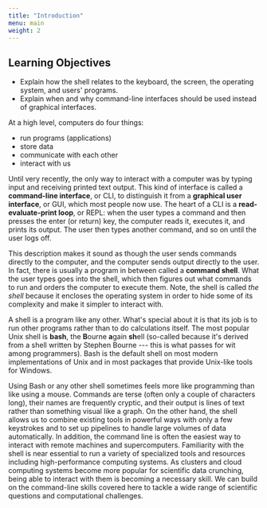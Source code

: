 ```yaml
---
title: "Introduction"
menu: main
weight: 2
---
```


## Learning Objectives

*   Explain how the shell relates to the keyboard, the screen, the operating system, and users' programs.
*   Explain when and why command-line interfaces should be used instead of graphical interfaces.

At a high level, computers do four things:

-   run programs (applications)
-   store data
-   communicate with each other
-   interact with us

Until very recently, the only way to interact with a computer was by typing input and receiving printed text output. This kind of interface is called a
**command-line interface**, or CLI, to distinguish it from a
**graphical user interface**, or GUI, which most people now use.
The heart of a CLI is a **read-evaluate-print loop**, or REPL:
when the user types a command and then presses the enter (or return) key,
the computer reads it, executes it,
and prints its output.
The user then types another command,
and so on until the user logs off.

This description makes it sound as though the user sends commands directly to the computer,
and the computer sends output directly to the user.
In fact,
there is usually a program in between called a
**command shell**.
What the user types goes into the shell,
which then figures out what commands to run and orders the computer to execute them. Note, the shell is called *the shell* because it encloses the operating system in order to hide some of its complexity and make it simpler to interact with.

A shell is a program like any other. What's special about it is that its job is to run other programs rather than to do calculations itself. The most popular Unix shell is **bash**,
the **B**ourne **a**gain **sh**ell (so-called because it's derived from a shell written by Stephen Bourne --- this is what passes for wit among programmers). Bash is the default shell on most modern implementations of Unix and in most packages that provide Unix-like tools for Windows.

Using Bash or any other shell sometimes feels more like programming than like using a mouse. Commands are terse (often only a couple of characters long), their names are frequently cryptic,
and their output is lines of text rather than something visual like a graph.
On the other hand, the shell allows us to combine existing tools in powerful ways with only a few keystrokes and to set up pipelines to handle large volumes of data automatically.
In addition, the command line is often the easiest way to interact with remote machines and supercomputers.
Familiarity with the shell is near essential to run a variety of specialized tools and resources including high-performance computing systems. As clusters and cloud computing systems become more popular for scientific data crunching, being able to interact with them is becoming a necessary skill. We can build on the command-line skills covered here to tackle a wide range of scientific questions and computational challenges.
